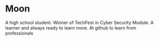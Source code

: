 # Moon
A high school student. Winner of TechFest in Cyber Security Module. A learner and always ready to learn more. At github to learn from professionals
